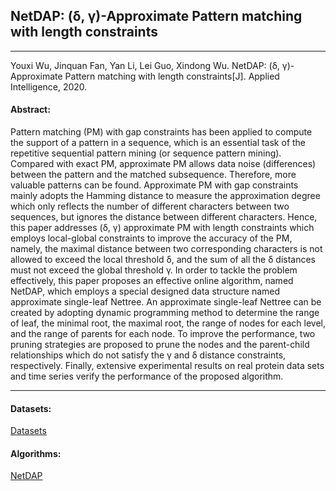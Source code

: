 ## NetDAP: (δ, γ)-Approximate Pattern matching with length constraints

***

Youxi Wu, Jinquan Fan, Yan Li, Lei Guo, Xindong Wu. NetDAP: (δ, γ)-Approximate Pattern matching with length constraints[J]. Applied Intelligence, 2020.

#### Abstract:

Pattern matching (PM) with gap constraints has been applied to compute the support of a pattern in a sequence, which is an essential task of the repetitive sequential pattern mining (or sequence pattern mining). Compared with exact PM, approximate PM allows data noise (differences) between the pattern and the matched subsequence. Therefore, more valuable patterns can be found. Approximate PM with gap constraints mainly adopts the Hamming distance to measure the approximation degree which only reflects the number of different characters between two sequences, but ignores the distance between different characters. Hence, this paper addresses (δ, γ) approximate PM with length constraints which employs local-global constraints to improve the accuracy of the PM, namely, the maximal distance between two corresponding characters is not allowed to exceed the local threshold δ, and the sum of all the δ distances must not exceed the global threshold γ. In order to tackle the problem effectively, this paper proposes an effective online algorithm, named NetDAP, which employs a special designed data structure named approximate single-leaf Nettree. An approximate single-leaf Nettree can be created by adopting dynamic programming method to determine the range of leaf, the minimal root, the maximal root, the range of nodes for each level, and the range of parents for each node. To improve the performance, two pruning strategies are proposed to prune the nodes and the parent-child relationships which do not satisfy the γ and δ distance constraints, respectively. Finally, extensive experimental results on real protein data sets and time series verify the performance of the proposed algorithm.

---

#### Datasets:
[Datasets](https://github.com/wuc567/Pattern-Matching/tree/master/NetDAP/dataset)

#### Algorithms:

[NetDAP](https://github.com/wuc567/Pattern-Matching/tree/master/NetDAP/code)
